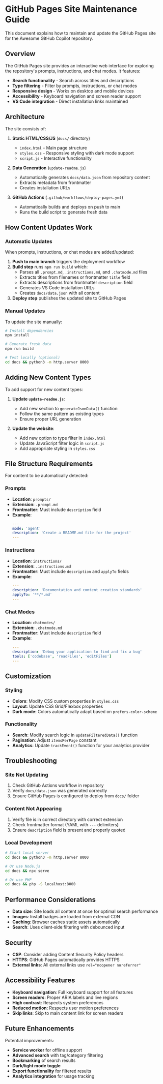 # GitHub Pages Site Maintenance Guide

This document explains how to maintain and update the GitHub Pages site for the Awesome GitHub Copilot repository.

## Overview

The GitHub Pages site provides an interactive web interface for exploring the repository's prompts, instructions, and chat modes. It features:

- **Search functionality** - Search across titles and descriptions
- **Type filtering** - Filter by prompts, instructions, or chat modes
- **Responsive design** - Works on desktop and mobile devices
- **Accessibility** - Keyboard navigation and screen reader support
- **VS Code integration** - Direct installation links maintained

## Architecture

The site consists of:

1. **Static HTML/CSS/JS** (`docs/` directory)
   - `index.html` - Main page structure
   - `styles.css` - Responsive styling with dark mode support
   - `script.js` - Interactive functionality
   
2. **Data Generation** (`update-readme.js`)
   - Automatically generates `docs/data.json` from repository content
   - Extracts metadata from frontmatter
   - Creates installation URLs
   
3. **GitHub Actions** (`.github/workflows/deploy-pages.yml`)
   - Automatically builds and deploys on push to main
   - Runs the build script to generate fresh data

## How Content Updates Work

### Automatic Updates

When prompts, instructions, or chat modes are added/updated:

1. **Push to main branch** triggers the deployment workflow
2. **Build step** runs `npm run build` which:
   - Parses all `.prompt.md`, `.instructions.md`, and `.chatmode.md` files
   - Extracts titles from filenames or frontmatter `title` field
   - Extracts descriptions from frontmatter `description` field
   - Generates VS Code installation URLs
   - Creates `docs/data.json` with all content
3. **Deploy step** publishes the updated site to GitHub Pages

### Manual Updates

To update the site manually:

```bash
# Install dependencies
npm install

# Generate fresh data
npm run build

# Test locally (optional)
cd docs && python3 -m http.server 8000
```

## Adding New Content Types

To add support for new content types:

1. **Update `update-readme.js`**:
   - Add new section to `generateJsonData()` function
   - Follow the same pattern as existing types
   - Ensure proper URL generation

2. **Update the website**:
   - Add new option to type filter in `index.html`
   - Update JavaScript filter logic in `script.js`
   - Add appropriate styling in `styles.css`

## File Structure Requirements

For content to be automatically detected:

### Prompts
- **Location**: `prompts/`
- **Extension**: `.prompt.md`
- **Frontmatter**: Must include `description` field
- **Example**:
  ```yaml
  ---
  mode: 'agent'
  description: 'Create a README.md file for the project'
  ---
  ```

### Instructions
- **Location**: `instructions/`
- **Extension**: `.instructions.md`
- **Frontmatter**: Must include `description` and `applyTo` fields
- **Example**:
  ```yaml
  ---
  description: 'Documentation and content creation standards'
  applyTo: '**/*.md'
  ---
  ```

### Chat Modes
- **Location**: `chatmodes/`
- **Extension**: `.chatmode.md`
- **Frontmatter**: Must include `description` field
- **Example**:
  ```yaml
  ---
  description: 'Debug your application to find and fix a bug'
  tools: ['codebase', 'readFiles', 'editFiles']
  ---
  ```

## Customization

### Styling
- **Colors**: Modify CSS custom properties in `styles.css`
- **Layout**: Update CSS Grid/Flexbox properties
- **Dark mode**: Colors automatically adapt based on `prefers-color-scheme`

### Functionality
- **Search**: Modify search logic in `updateFilteredData()` function
- **Pagination**: Adjust `itemsPerPage` constant
- **Analytics**: Update `trackEvent()` function for your analytics provider

## Troubleshooting

### Site Not Updating
1. Check GitHub Actions workflow in repository
2. Verify `docs/data.json` was generated correctly
3. Ensure GitHub Pages is configured to deploy from `docs/` folder

### Content Not Appearing
1. Verify file is in correct directory with correct extension
2. Check frontmatter format (YAML with `---` delimiters)
3. Ensure `description` field is present and properly quoted

### Local Development
```bash
# Start local server
cd docs && python3 -m http.server 8000

# Or use Node.js
cd docs && npx serve

# Or use PHP
cd docs && php -S localhost:8000
```

## Performance Considerations

- **Data size**: Site loads all content at once for optimal search performance
- **Images**: Install badges are loaded from external CDN
- **Caching**: Browser caches static assets automatically
- **Search**: Uses client-side filtering with debounced input

## Security

- **CSP**: Consider adding Content Security Policy headers
- **HTTPS**: GitHub Pages automatically provides HTTPS
- **External links**: All external links use `rel="noopener noreferrer"`

## Accessibility Features

- **Keyboard navigation**: Full keyboard support for all features
- **Screen readers**: Proper ARIA labels and live regions
- **High contrast**: Respects system preferences
- **Reduced motion**: Respects user motion preferences
- **Skip links**: Skip to main content link for screen readers

## Future Enhancements

Potential improvements:
- **Service worker** for offline support
- **Advanced search** with tag/category filtering
- **Bookmarking** of search results
- **Dark/light mode toggle**
- **Export functionality** for filtered results
- **Analytics integration** for usage tracking